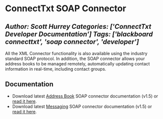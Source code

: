 # ConnectTxt SOAP Connector
*Author: Scott Hurrey*
*Categories: ['ConnectTxt Developer Documentation']*
*Tags: ['blackboard connecttxt', 'soap connector', 'developer']*
---
All the XML Connector functionality is also available using the industry
standard SOAP protocol. In addition, the SOAP connector allows your address
books to be managed remotely, automatically updating contact information in
real-time, including contact groups.

## Documentation

  * Download latest [Address Book](https://www.txttools.co.uk%2Fpreloginjsp%2Fdocs%2FTxttools_SOAP_Addressbook_API_Documentation_1.5.pdf) SOAP connector documentation (v1.5) or [read it here](https://community.blackboard.com/docs/DOC-1184).
  * Download latest [Messaging](https://www.txttools.co.uk%2Fpreloginjsp%2Fdocs%2FTxttools_SOAP_Messaging_API_Documentation_1.5.pdf) SOAP connector documentation (v1.5) or [read it here](https://community.blackboard.com/docs/DOC-1183).


